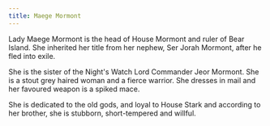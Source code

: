 ```yaml
---
title: Maege Mormont
---
```


Lady Maege Mormont is the head of House Mormont and ruler of Bear Island. She inherited her title from her nephew, Ser Jorah Mormont, after he fled into exile.

She is the sister of the Night's Watch Lord Commander Jeor Mormont. She is a stout grey haired woman and a fierce warrior. She dresses in mail and her favoured weapon is a spiked mace.

She is dedicated to the old gods, and loyal to House Stark and according to her brother, she is stubborn, short-tempered and willful. 


